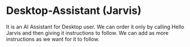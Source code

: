# Desktop-Assistant (Jarvis)
It is an AI Assistant for Desktop user.
We can order it only by calling Hello Jarvis and then giving it instructions to follow.
We can add as more instructions as we want for it to follow.
